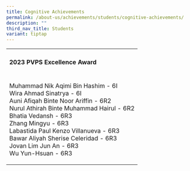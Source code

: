 ```yaml
---
title: Cognitive Achievements
permalink: /about-us/achievements/students/cognitive-achievements/
description: ""
third_nav_title: Students
variant: tiptap
---
```

<table>
<tbody>
<tr>
<td rowspan="1" colspan="1">
<h4><strong>2023 PVPS Excellence Award</strong></h4>
</td>
</tr>
<tr>
<td rowspan="1" colspan="1">
<p>Muhammad Nik Aqimi Bin Hashim - 6I
<br>Wira Ahmad Sinatrya - 6I
<br>Auni Afiqah Binte Noor Ariffin - 6R2
<br>Nurul Athirah Binte Muhammad Hairul - 6R2
<br>Bhatia Vedansh - 6R3
<br>Zhang Mingyu - 6R3
<br>Labastida Paul Kenzo Villanueva - 6R3
<br>Bawar Aliyah Sherise Celeridad - 6R3
<br>Jovan Lim Jun An - 6R3
<br>Wu Yun-Hsuan - 6R3</p>
</td>
</tr>
</tbody>
</table>
<p></p>